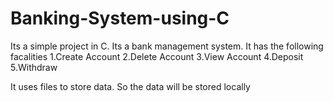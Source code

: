 # Banking-System-using-C
Its a simple project in C. Its a bank management system. It has the following facalities
1.Create Account
2.Delete Account
3.View Account
4.Deposit
5.Withdraw

It uses files to store data. So the data will be stored locally
